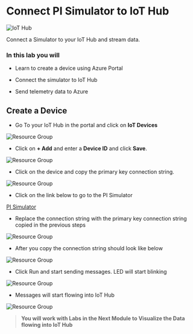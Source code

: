 # Connect PI Simulator to IoT Hub

![IoT Hub](images/pi_simulator.png)

Connect a Simulator to your IoT Hub and stream data. 

### In this lab you will

* Learn to create a device using Azure Portal

* Connect the simulator to IoT Hub

* Send telemetry data to Azure

## Create a Device

* Go To your IoT Hub in the portal and click on **IoT Devices**


![Resource Group](images/iot_devices.png)

* Click on **+ Add** and enter a **Device ID** and click **Save**. 

![Resource Group](images/add_device.png)

* Click on the device and copy the primary key connection string. 

![Resource Group](images/connection-string.png)

* Click on the link below to go to the PI Simulator 

[PI Simulator](https://azure-samples.github.io/raspberry-pi-web-simulator/#GetStarted)

* Replace the connection string with the primary key connection string copied in the previous steps

![Resource Group](images/pi_connection_string_before.png)

* After you copy the connection string should look like below

![Resource Group](images/pi_connection_string_after.png)

* Click Run and start sending messages. LED will start blinking

![Resource Group](images/pi_message.png)

* Messages will start flowing into IoT Hub

![Resource Group](images/iothub_messages.png)

>**You will work with Labs in the Next Module to Visualize the Data flowing into IoT Hub**
